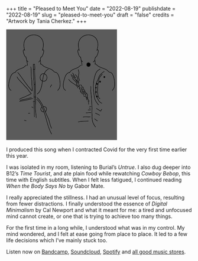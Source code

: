 +++
title = "Pleased to Meet You"
date = "2022-08-19"
publishdate = "2022-08-19"
slug = "pleased-to-meet-you"
draft = "false"
credits = "Artwork by Tania Cherkez."
+++


![Pleased to Meet You artwork](pleased_to_meet_you_artwork.jpg)

I produced this song when I contracted Covid for the very first time earlier this year. 

I was isolated in my room, listening to Burial’s *Untrue*. I also dug deeper into B12’s *Time Tourist*, and ate plain food while rewatching *Cowboy Bebop*, this time with English subtitles. When I felt less fatigued, I continued reading *When the Body Says No* by Gabor Mate.

I really appreciated the stillness. I had an unusual level of focus, resulting from fewer distractions. I finally understood the essence of *Digital Minimalism* by Cal Newport and what it meant for me: a tired and unfocused mind cannot create, or one that is trying to achieve too many things.

For the first time in a long while, I understood what was in my control. My mind wondered, and I felt at ease going from place to place. It led to a few life decisions which I’ve mainly stuck too.

Listen now on [Bandcamp](https://councilsofthefuture.bandcamp.com/track/pleased-to-meet-you), [Soundcloud](https://soundcloud.com/councils-of-the-future/pleased-to-meet-you), [Spotify](https://open.spotify.com/track/3hfkkk7V2b1qgYKwtphsQz?si=68bf38a430464540) and [all good music stores](https://ditto.fm/pleased-to-meet-you-councils-of-the-future).